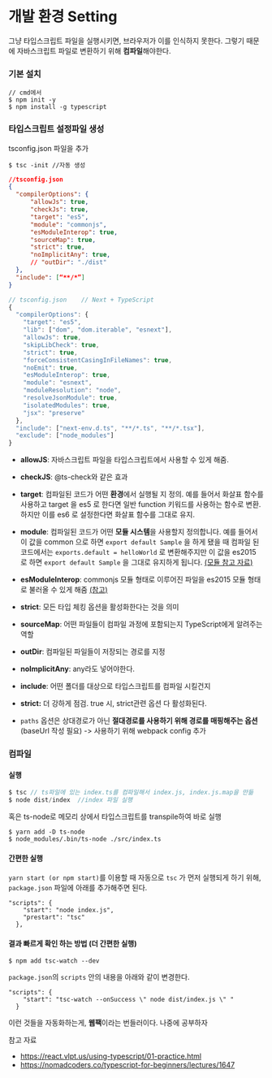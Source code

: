 # 개발 환경 Setting

그냥 타입스크립트 파일을 실행시키면, 브라우저가 이를 인식하지 못한다. 그렇기 때문에 자바스크립트 파일로 변환하기 위해 **컴파일**해야한다.



### 기본 설치 

```
// cmd에서
$ npm init -y
$ npm install -g typescript
```



### 타입스크립트 설정파일 생성

tsconfig.json 파일을 추가

```
$ tsc -init //자동 생성
```



```json
//tsconfig.json
{    
  "compilerOptions": {
      "allowJs": true,
      "checkJs": true,
      "target": "es5",
      "module": "commonjs",
      "esModuleInterop": true,
      "sourceMap": true,
      "strict": true,
      "noImplicitAny": true,
      // "outDir": "./dist"
  },
  "include": [“**/*”]
}

```

```js
// tsconfig.json	// Next + TypeScript
{
  "compilerOptions": {
    "target": "es5",
    "lib": ["dom", "dom.iterable", "esnext"],
    "allowJs": true,
    "skipLibCheck": true,
    "strict": true,
    "forceConsistentCasingInFileNames": true,
    "noEmit": true,
    "esModuleInterop": true,
    "module": "esnext",
    "moduleResolution": "node",
    "resolveJsonModule": true,
    "isolatedModules": true,
    "jsx": "preserve"
  },
  "include": ["next-env.d.ts", "**/*.ts", "**/*.tsx"],
  "exclude": ["node_modules"]
}

```



- **allowJS**: 자바스크립트 파일을 타입스크립트에서 사용할 수 있게 해줌.
- **checkJS**: @ts-check와 같은 효과
- **target**: 컴파일된 코드가 어떤 **환경**에서 실행될 지 정의. 예를 들어서 화살표 함수를 사용하고 target 을 es5 로 한다면 일반 function 키워드를 사용하는 함수로 변환. 하지만 이를 es6 로 설정한다면 화살표 함수를 그대로 유지.
- **module**: 컴파일된 코드가 어떤 **모듈 시스템**을 사용할지 정의합니다. 예를 들어서 이 값을 common 으로 하면 `export default Sample` 을 하게 됐을 때 컴파일 된 코드에서는 `exports.default = helloWorld` 로 변환해주지만 이 값을 es2015 로 하면 `export default Sample` 을 그대로 유지하게 됩니다.  [(모듈 참고 자료)](https://ko.javascript.info/modules-intro)
- **esModuleInterop**: commonjs 모듈 형태로 이루어진 파일을 es2015 모듈 형태로 불러올 수 있게 해줌 [(참고)](https://stackoverflow.com/questions/56238356/understanding-esmoduleinterop-in-tsconfig-file)
- **strict**: 모든 타입 체킹 옵션을 활성화한다는 것을 의미
- **sourceMap**: 어떤 파일들이 컴파일 과정에 포함되는지 TypeScript에게 알려주는 역할
- **outDir**: 컴파일된 파일들이 저장되는 경로를 지정
- **noImplicitAny**: any라도 넣어야한다.
- **include**: 어떤 폴더를 대상으로 타입스크립트를 컴파일 시킬건지
- **strict:** 더 강하게 점검. true 시, strict관련 옵션 다 활성화된다.

- `paths` 옵션은 상대경로가 아닌 **절대경로를 사용하기 위해 경로를 매핑해주는 옵션** (baseUrl 작성 필요) -> 사용하기 위해 webpack config 추가

### 컴파일

#### 실행

```typescript
$ tsc // ts파일에 있는 index.ts를 컴파일해서 index.js, index.js.map을 만듦
$ node dist/index  //index 파일 실행
```

혹은 ts-node로 메모리 상에서 타입스크립트를 transpile하여 바로 실행

```
$ yarn add -D ts-node
$ node_modules/.bin/ts-node ./src/index.ts
```



#### 간편한 실행

`yarn start (or npm start)`를 이용할 때 자동으로 `tsc` 가 먼저 실행되게 하기 위해, `package.json` 파일에 아래를 추가해주면 된다.

```
"scripts": {
    "start": "node index.js",
    "prestart": "tsc"
  },
```



#### 결과 빠르게 확인 하는 방법 (더 간편한 실행)

```
$ npm add tsc-watch --dev
```



`package.json`의 `scripts` 안의 내용을 아래와 같이 변경한다.

```
"scripts": {
    "start": "tsc-watch --onSuccess \" node dist/index.js \" "
  }
```



이런 것들을 자동화하는게, **웹팩**이라는 번들러이다. 나중에 공부하자



참고 자료

- https://react.vlpt.us/using-typescript/01-practice.html
- https://nomadcoders.co/typescript-for-beginners/lectures/1647

